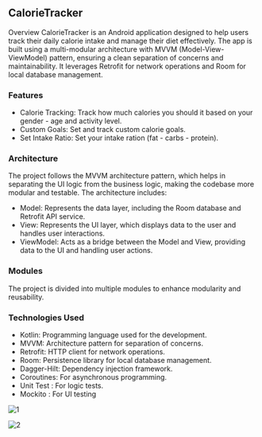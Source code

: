 ## CalorieTracker
Overview
CalorieTracker is an Android application designed to help users track their daily calorie intake and manage their diet effectively. The app is built using a multi-modular architecture with MVVM (Model-View-ViewModel) pattern, ensuring a clean separation of concerns and maintainability. It leverages Retrofit for network operations and Room for local database management.


### Features
- Calorie Tracking: Track how much calories you should it based on your gender - age and activity level.
- Custom Goals: Set and track custom calorie goals.
- Set Intake Ratio: Set your intake ration (fat - carbs - protein).



### Architecture
The project follows the MVVM architecture pattern, which helps in separating the UI logic from the business logic, making the codebase more modular and testable. The architecture includes:

- Model: Represents the data layer, including the Room database and Retrofit API service.
- View: Represents the UI layer, which displays data to the user and handles user interactions.
- ViewModel: Acts as a bridge between the Model and View, providing data to the UI and handling user actions.


### Modules
The project is divided into multiple modules to enhance modularity and reusability.



### Technologies Used

- Kotlin: Programming language used for the development.
- MVVM: Architecture pattern for separation of concerns.
- Retrofit: HTTP client for network operations.
- Room: Persistence library for local database management.
- Dagger-Hilt: Dependency injection framework.
- Coroutines: For asynchronous programming.
- Unit Test : For logic tests.
- Mockito : For UI testing


![1](https://github.com/user-attachments/assets/c092bfc2-82c5-4bb2-a843-500a97ba82d7)


![2](https://github.com/user-attachments/assets/139f3a9c-64a4-4405-8bdb-4f2dfe6884de)




